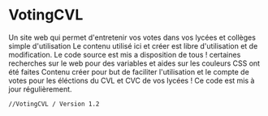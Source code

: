 # VotingCVL
Un site web qui permet d'entretenir vos votes dans vos lycées et collèges simple d'utilisation
Le contenu utilisé ici et créer est libre d'utilisation et de modification. Le code source est mis a disposition de tous !
certaines recherches sur le web pour des variables et aides sur les couleurs CSS ont été faites
Contenu créer pour but de faciliter l'utilisation et le compte de votes pour les éléctions du CVL et CVC de vos lycées !
Ce code est mis à jour régulièrement.
    
    //VotingCVL / Version 1.2
